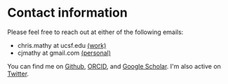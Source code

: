 # Contact information

Please feel free to reach out at either of the following emails:

- chris.mathy at ucsf.edu [(work)](mailto:chris.mathy@ucsf.edu)
- cjmathy at gmail.com [(personal)](mailto:cjmathy@gmail.com)

You can find me on [Github](https://github.com/cjmathy), [ORCID](http://orcid.org/0000-0002-5546-9733), and [Google Scholar](https://scholar.google.com/citations?user=DuBa5oYAAAAJ&hl=en&oi=sra). I'm also active on [Twitter](https://twitter.com/cjmathy).
